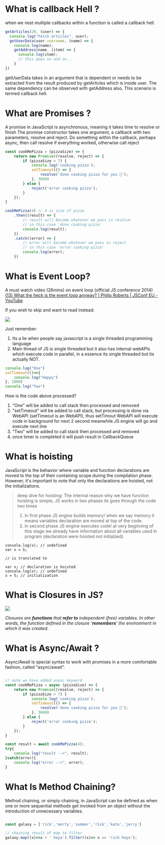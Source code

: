 
# What is callback Hell ?
when we nest multiple callbacks within a function is called a callback hell.

```js
getArticles(20, (user) => {
  console.log("Fetch articles", user);
  getUserData(user.username, (name) => {
    console.log(name);
    getAddress(name, (item) => {
      console.log(item);
      // this goes on and on...
    }
})
```

getUserData takes in an argument that is dependent or needs to be extracted from the result produced by getArticles which is inside user. The same dependency can be observed with getAddress also. This scenario is termed callback hell.



# What are Promises ?
A promise in JavaScript is asynchronous, meaning it takes time to resolve or finish
The promise constructor takes one argument, a callback with two parameters, resolve and reject. Do something within the callback, perhaps async, then call resolve if everything worked, otherwise call reject

```js
const cookMePizza = (pizzaSize) => {
    return new Promise((resolve, reject) => {
        if (pizzaSize > 7) {
            console.log('cooking pizza');
            setTimeout(() => {
                resolve('done cooking pizza for you 💫');
            }, 3000)
        } else {
            reject('error cooking pizza');
        }
    });
}

cookMePizza(4) // 4 is size of pizza
    .then((result) => {
        // result will become whatever we pass in resolve
        // in this case 'done cooking pizza'
        console.log(result);
    })
    .catch((error) => {
        // error will become whatever we pass in reject
        // in this case 'error cooking pizza'
        console.log(error);
    })


```



# What is Event Loop?

A must watch video (26mins) on event loop (official JS conference 2014)
[(13) What the heck is the event loop anyway? | Philip Roberts | JSConf EU - YouTube](https://www.youtube.com/watch?v=8aGhZQkoFbQ)

If you wish to skip and want to read instead:

![](https://i.imgur.com/g1RqTv8.png)

Just remember: 
1. Its a lie when people say javascript is a single threaded programming language
2. Main thread of JS is single threaded but it also has internal webAPIs which execute code in parallel, in a essence its single threaded but its actually NOT.

```js
console.log("One")
setTimeout(()=>{
	console.log("Happy")
}, 2000)
console.log("Two")
```

How is the code above processed?
1. "One" will be added to call stack then processed and removed
2. "setTimeout" will be added to call stack, but processing is done via WebAPI (setTimeout is an WebAPI), thus setTimout WebAPI will execute code in background for next 2 second meanwhile JS engine will go and execute next line
3. "Two" will be added to call stack then processed and removed
4. once timer is completed it will push result in CallbackQueue



# What is hoisting

JavaScript is the behavior where variable and function declarations are moved to the top of their containing scope during the compilation phase. However, it's important to note that only the declarations are hoisted, not the initializations.

>  deep dive for  hoisting:
>  The internal reason why we have function hoisting is simple, JS works in two phases its goes through the code two times
>  1. In first phase JS engine builds memory! when we say memory it means variables declaration are moved at top of the code.
>  2. In second phase JS engine executes code! at very beginning of this stage we already have information about all variables used in program (declaration were hoisted not initialzed).

```
console.log(x); // undefined
var x = 5;

// is translated to 

var x; // declaration is hoisted
console.log(x); // undefined
x = 5; // initialization

```



# What is Closures in JS?

![](https://i.imgur.com/BvOR4ci.png)

*Closures are **functions** that **refer to** independent (free) variables. In other words, the function defined in the closure ‘**remembers**’ the environment in which it was created.*



# What is Async/Await ?
Async/Await is special syntax to work with promises in a more comfortable fashion, called “async/await”.

```js

// note we have added async keyword
const cookMePizza = async (pizzaSize) => {
    return new Promise((resolve, reject) => {
        if (pizzaSize > 7) {
            console.log('cooking pizza');
            setTimeout(() => {
                resolve('done cooking pizza for you 💫');
            }, 3000)
        } else {
            reject('error cooking pizza');
        }
    });
}

const result = await cookMePizza(4);
try{
	console.log("result -->", result);
}catch(error){
	console.log("error -->", error);
}
```




# What Is Method Chaining?

Method chaining, or simply chaining, in JavaScript can be defined as when one or more sequential methods get invoked from an object without the introduction of unnecessary variables.

```js

const galaxy = ['rick','morty','summer','rick','kate','jerry']

// chaining result of map to filter
galaxy.map((x)=>x + ' heya').filter((x)=> x == 'rick heya');

```



